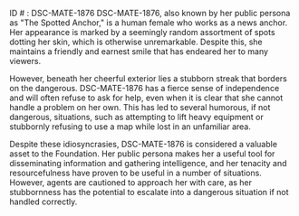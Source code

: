 ID # : DSC-MATE-1876
DSC-MATE-1876, also known by her public persona as "The Spotted Anchor," is a human female who works as a news anchor. Her appearance is marked by a seemingly random assortment of spots dotting her skin, which is otherwise unremarkable. Despite this, she maintains a friendly and earnest smile that has endeared her to many viewers.

However, beneath her cheerful exterior lies a stubborn streak that borders on the dangerous. DSC-MATE-1876 has a fierce sense of independence and will often refuse to ask for help, even when it is clear that she cannot handle a problem on her own. This has led to several humorous, if not dangerous, situations, such as attempting to lift heavy equipment or stubbornly refusing to use a map while lost in an unfamiliar area.

Despite these idiosyncrasies, DSC-MATE-1876 is considered a valuable asset to the Foundation. Her public persona makes her a useful tool for disseminating information and gathering intelligence, and her tenacity and resourcefulness have proven to be useful in a number of situations. However, agents are cautioned to approach her with care, as her stubbornness has the potential to escalate into a dangerous situation if not handled correctly.